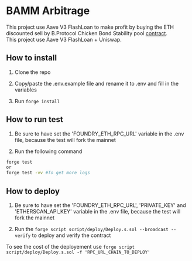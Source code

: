 # BAMM Arbitrage 

This project use Aave V3 FlashLoan to make profit by buying the ETH discounted sell by B.Protocol Chicken Bond Stability pool [contract](https://etherscan.io/address/0x896d8a30C32eAd64f2e1195C2C8E0932Be7Dc20B). 
<br>
This project use Aave V3 FlashLoan + Uniswap.


## How to install

1. Clone the repo


2. Copy/paste the .env.example file and rename it to .env and fill in the variables


3. Run `forge install`


## How to run test

1. Be sure to have set the 'FOUNDRY_ETH_RPC_URL' variable in the .env file, because the test will fork the mainnet

2. Run the following command 
```bash
forge test
or
forge test -vv #To get more logs
```

## How to deploy

1. Be sure to have set the 'FOUNDRY_ETH_RPC_URL', 'PRIVATE_KEY' and 'ETHERSCAN_API_KEY' variable in the .env file, because the test will fork the mainnet

2. Run the `forge script script/deploy/Deploy.s.sol --broadcast --verify` to deploy and verify the contract

To see the cost of the deployement use `forge script script/deploy/Deploy.s.sol -f 'RPC_URL_CHAIN_TO_DEPLOY'`